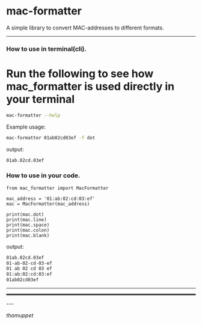 mac-formatter
======
A simple library to convert MAC-addresses to different formats.
<br />
<hr>

### How to use in terminal(cli).

# Run the following to see how mac_formatter is used directly in your terminal

`````bash
mac-formatter --help
`````
Example usage:
`````bash
mac-formatter 01ab02cd03ef -f dot
`````
output:
`````bash
01ab.02cd.03ef
`````

### How to use in your code.

`````pycon
from mac_formatter import MacFormatter

mac_address = '01:ab:02:cd:03:ef'
mac = MacFormatter(mac_address)

print(mac.dot)
print(mac.line)
print(mac.space)
print(mac.colon)
print(mac.blank)
`````
output:
`````bash
01ab.02cd.03ef
01-ab-02-cd-03-ef
01 ab 02 cd 03 ef
01:ab:02:cd:03:ef
01ab02cd03ef
`````
<hr>

<hr style="border-top: 3px solid rgba(255, 255, 255, 0.2);">
---

*thamuppet* <br>


